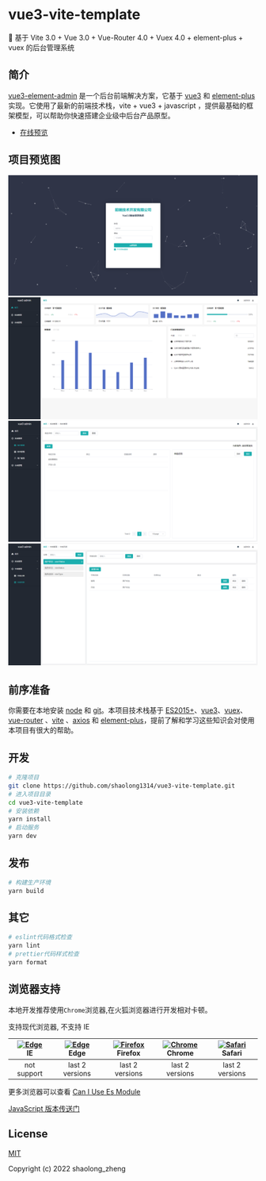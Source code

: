 <!--
 * @Author: shaolong
 * @Date: 2022-08-24 12:01:00
 * @LastEditors: shaolong
 * @LastEditTime: 2022-11-18 17:14:03
 * @Description:
-->

# vue3-vite-template

🎉 基于 Vite 3.0 + Vue 3.0 + Vue-Router 4.0 + Vuex 4.0 + element-plus + vuex 的后台管理系统

## 简介

[vue3-element-admin](https://au1996.github.io/vue3-element-admin-ts) 是一个后台前端解决方案，它基于 [vue3](https://v3.cn.vuejs.org/guide/migration/introduction.html) 和 [element-plus](https://element-plus.gitee.io/#/zh-CN)实现。它使用了最新的前端技术栈，vite + vue3 + javascript ，提供最基础的框架模型，可以帮助你快速搭建企业级中后台产品原型。

- [在线预览](https://shaolong1314.github.io/vue3-vite-template)

## 项目预览图

![](./public/1668671163854.png)
![](./public/1668671071974.png)
![](./public/1668671103002.png)
![](./public/1668671133987.png)

## 前序准备

你需要在本地安装 [node](http://nodejs.org/) 和 [git](https://git-scm.com/)。本项目技术栈基于 [ES2015+](http://es6.ruanyifeng.com/)、[vue3](https://v3.cn.vuejs.org/)、[vuex](https://next.vuex.vuejs.org/)、[vue-router](https://next.router.vuejs.org/) 、[vite](https://cn.vitejs.dev/) 、[axios](https://github.com/axios/axios) 和 [element-plus](https://element-plus.gitee.io/#/zh-CN)，提前了解和学习这些知识会对使用本项目有很大的帮助。

## 开发

```bash
# 克隆项目
git clone https://github.com/shaolong1314/vue3-vite-template.git
# 进入项目目录
cd vue3-vite-template
# 安装依赖
yarn install
# 启动服务
yarn dev
```

## 发布

```bash
# 构建生产环境
yarn build
```

## 其它

```bash
# eslint代码格式检查
yarn lint
# prettier代码样式检查
yarn format
```

## 浏览器支持

本地开发推荐使用`Chrome`浏览器,在火狐浏览器进行开发相对卡顿。

支持现代浏览器, 不支持 IE

| [<img src="https://raw.githubusercontent.com/alrra/browser-logos/master/src/edge/edge_48x48.png" alt=" Edge" width="24px" height="24px" />](http://godban.github.io/browsers-support-badges/)</br>IE | [<img src="https://raw.githubusercontent.com/alrra/browser-logos/master/src/edge/edge_48x48.png" alt=" Edge" width="24px" height="24px" />](http://godban.github.io/browsers-support-badges/)</br>Edge | [<img src="https://raw.githubusercontent.com/alrra/browser-logos/master/src/firefox/firefox_48x48.png" alt="Firefox" width="24px" height="24px" />](http://godban.github.io/browsers-support-badges/)</br>Firefox | [<img src="https://raw.githubusercontent.com/alrra/browser-logos/master/src/chrome/chrome_48x48.png" alt="Chrome" width="24px" height="24px" />](http://godban.github.io/browsers-support-badges/)</br>Chrome | [<img src="https://raw.githubusercontent.com/alrra/browser-logos/master/src/safari/safari_48x48.png" alt="Safari" width="24px" height="24px" />](http://godban.github.io/browsers-support-badges/)</br>Safari |
| :--------------------------------------------------------------------------------------------------------------------------------------------------------------------------------------------------: | :----------------------------------------------------------------------------------------------------------------------------------------------------------------------------------------------------: | :---------------------------------------------------------------------------------------------------------------------------------------------------------------------------------------------------------------: | :-----------------------------------------------------------------------------------------------------------------------------------------------------------------------------------------------------------: | :-----------------------------------------------------------------------------------------------------------------------------------------------------------------------------------------------------------: |
|                                                                                             not support                                                                                              |                                                                                            last 2 versions                                                                                             |                                                                                                  last 2 versions                                                                                                  |                                                                                                last 2 versions                                                                                                |                                                                                                last 2 versions                                                                                                |

更多浏览器可以查看 [Can I Use Es Module](https://caniuse.com/?search=ES%20Module)

[JavaScript 版本传送门](https://github.com/shaolong1314/vue3-vite-template)

## License

[MIT](https://github.com/shaolong1314/vue3-vite-template/blob/master/LICENSE)

Copyright (c) 2022 shaolong_zheng
